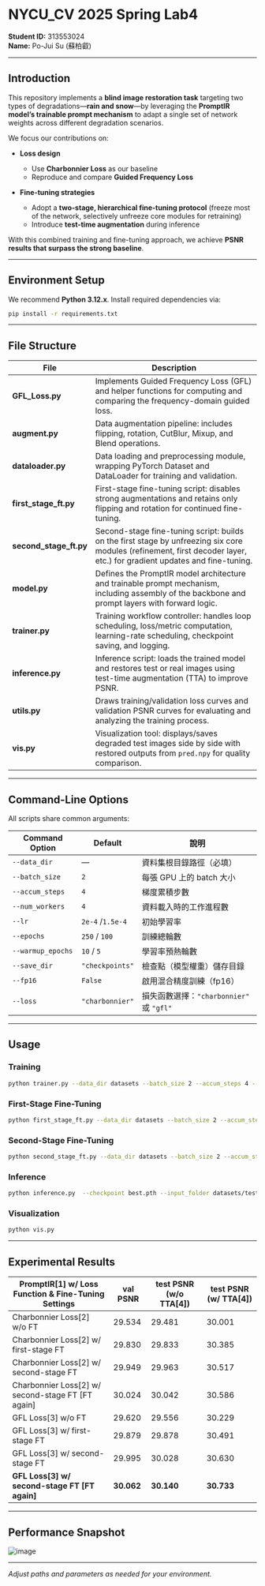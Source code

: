 # NYCU_CV 2025 Spring Lab4

**Student ID:** 313553024  
**Name:** Po-Jui Su (蘇柏叡)

---

## Introduction

This repository implements a **blind image restoration task** targeting two types of degradations—**rain and snow**—by leveraging the **PromptIR model’s trainable prompt mechanism** to adapt a single set of network weights across different degradation scenarios.

We focus our contributions on:

- **Loss design**  
  - Use **Charbonnier Loss** as our baseline  
  - Reproduce and compare **Guided Frequency Loss**

- **Fine-tuning strategies**  
  - Adopt a **two-stage, hierarchical fine-tuning protocol** (freeze most of the network, selectively unfreeze core modules for retraining)  
  - Introduce **test-time augmentation** during inference

With this combined training and fine-tuning approach, we achieve **PSNR results that surpass the strong baseline**.  

---

## Environment Setup

We recommend **Python 3.12.x**. Install required dependencies via:

```bash
pip install -r requirements.txt
```

---

## File Structure

| File                     | Description                                                                                                                        |
|--------------------------|------------------------------------------------------------------------------------------------------------------------------------|
| **GFL_Loss.py**          | Implements Guided Frequency Loss (GFL) and helper functions for computing and comparing the frequency-domain guided loss.          |
| **augment.py**           | Data augmentation pipeline: includes flipping, rotation, CutBlur, Mixup, and Blend operations.                                      |
| **dataloader.py**        | Data loading and preprocessing module, wrapping PyTorch Dataset and DataLoader for training and validation.                         |
| **first_stage_ft.py**    | First-stage fine-tuning script: disables strong augmentations and retains only flipping and rotation for continued fine-tuning.    |
| **second_stage_ft.py**   | Second-stage fine-tuning script: builds on the first stage by unfreezing six core modules (refinement, first decoder layer, etc.) for gradient updates and fine-tuning. |
| **model.py**             | Defines the PromptIR model architecture and trainable prompt mechanism, including assembly of the backbone and prompt layers with forward logic. |
| **trainer.py**           | Training workflow controller: handles loop scheduling, loss/metric computation, learning-rate scheduling, checkpoint saving, and logging. |
| **inference.py**         | Inference script: loads the trained model and restores test or real images using test-time augmentation (TTA) to improve PSNR.     |
| **utils.py**             | Draws training/validation loss curves and validation PSNR curves for evaluating and analyzing the training process.                |
| **vis.py**               | Visualization tool: displays/saves degraded test images side by side with restored outputs from `pred.npy` for quality comparison. |

---

## Command-Line Options

All scripts share common arguments:

| Command Option    | Default             | 說明                                      |
|-------------------|---------------------|-------------------------------------------|
| `--data_dir`      | —                   | 資料集根目錄路徑（必填）                   |
| `--batch_size`    | `2`                 | 每張 GPU 上的 batch 大小                   |
| `--accum_steps`   | `4`                 | 梯度累積步數                               |
| `--num_workers`   | `4`                 | 資料載入時的工作進程數                     |
| `--lr`            | `2e-4` /`1.5e-4`              | 初始學習率                                 |
| `--epochs`        | `250`  / `100`            | 訓練總輪數                                 |
| `--warmup_epochs` | `10`   / `5`             | 學習率預熱輪數                             |
| `--save_dir`      | `"checkpoints"` | 檢查點（模型權重）儲存目錄                 |
| `--fp16`          | `False`             | 啟用混合精度訓練（fp16）                    |
| `--loss`          | `"charbonnier"`     | 損失函數選擇：`"charbonnier"` 或 `"gfl"`     |

---

## Usage

### Training

```bash
python trainer.py --data_dir datasets --batch_size 2 --accum_steps 4 --epochs 250 --lr 2e-4 --fp16 --warmup 10  --loss gfl --save_dir gfl_ckpt --num_workers 4
```

### First-Stage Fine-Tuning
```bash
python first_stage_ft.py --data_dir datasets --batch_size 2 --accum_steps 4 --epochs 100 --lr 1.5e-4 --fp16 --warmup 5  --loss gfl --save_dir gfl_ft_first --num_workers 4 --checkpoint best.pth
```

### Second-Stage Fine-Tuning
```bash
python second_stage_ft.py --data_dir datasets --batch_size 2 --accum_steps 4 --epochs 100 --lr 1.5e-4 --fp16 --warmup 5  --loss gfl --save_dir gfl_ft_second --num_workers 4 --checkpoint best.pth
```

### Inference

```bash
python inference.py  --checkpoint best.pth --input_folder datasets/test/degraded
```

### Visualization

```bash
python vis.py
```

---

## Experimental Results

| PromptIR[1] w/ Loss Function & Fine-Tuning Settings         | val PSNR | test PSNR (w/o TTA[4]) | test PSNR (w/ TTA[4]) |
|-------------------------------------------------------------|----------|-------------------------|---------------------------------------------|
| Charbonnier Loss[2] w/o FT                                  | 29.534   | 29.481                  | 30.001                                      |
| Charbonnier Loss[2] w/ first-stage FT                       | 29.830   | 29.833                  | 30.385                                      |
| Charbonnier Loss[2] w/ second-stage FT                      | 29.949   | 29.963                  | 30.517                                      |
| Charbonnier Loss[2] w/ second-stage FT [FT again]           | 30.024   | 30.042                  | 30.586                                      |
| GFL Loss[3] w/o FT                                          | 29.620   | 29.556                  | 30.229                                      |
| GFL Loss[3] w/ first-stage FT                               | 29.879   | 29.878                  | 30.491                                      |
| GFL Loss[3] w/ second-stage FT                              | 29.995   | 30.028                  | 30.630                                      |
| **GFL Loss[3] w/ second-stage FT [FT again]**                   | **30.062**   | **30.140**                  | **30.733**                                  |

---

## Performance Snapshot

![image](https://github.com/user-attachments/assets/441fc94e-ec81-4a43-a01f-33b7ff947a41)


---
*Adjust paths and parameters as needed for your environment.*
